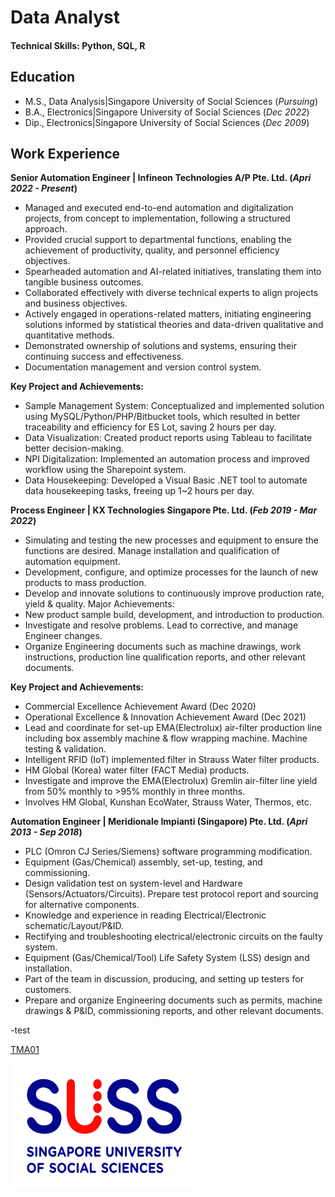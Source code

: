 # Data Analyst

#### Technical Skills: Python, SQL, R

## Education
- M.S., Data Analysis|Singapore University of Social Sciences (_Pursuing_)
- B.A., Electronics|Singapore University of Social Sciences (_Dec 2022_)
- Dip., Electronics|Singapore University of Social Sciences (_Dec 2009_)

## Work Experience
**Senior Automation Engineer | Infineon Technologies A/P Pte. Ltd. (_Apri 2022 - Present_)**
- Managed and executed end-to-end automation and digitalization projects, from concept to implementation, following a structured approach.
- Provided crucial support to departmental functions, enabling the achievement of productivity, quality, and personnel efficiency objectives.
- Spearheaded automation and AI-related initiatives, translating them into tangible business outcomes.
- Collaborated effectively with diverse technical experts to align projects and business objectives.
- Actively engaged in operations-related matters, initiating engineering solutions informed by statistical theories and data-driven qualitative and quantitative methods.
- Demonstrated ownership of solutions and systems, ensuring their continuing success and effectiveness.
- Documentation management and version control system.
  
**Key Project and Achievements:**
- Sample Management System: Conceptualized and implemented solution using MySQL/Python/PHP/Bitbucket tools, which resulted in better traceability and efficiency for ES Lot, saving 2 hours per day.
- Data Visualization: Created product reports using Tableau to facilitate better decision-making.
- NPI Digitalization: Implemented an automation process and improved workflow using the Sharepoint system.
- Data Housekeeping: Developed a Visual Basic .NET tool to automate data housekeeping tasks, freeing up 1~2 hours per day.

**Process Engineer | KX Technologies Singapore Pte. Ltd. (_Feb 2019 - Mar 2022_)**
- Simulating and testing the new processes and equipment to ensure the functions are desired. Manage installation and qualification of automation equipment.
- Development, configure, and optimize processes for the launch of new products to mass production.
- Develop and innovate solutions to continuously improve production rate, yield & quality. Major Achievements:
- New product sample build, development, and introduction to production.
- Investigate and resolve problems. Lead to corrective, and manage Engineer changes.
- Organize Engineering documents such as machine drawings, work instructions, production line qualification reports, and other relevant documents.

**Key Project and Achievements:**
- Commercial Excellence Achievement Award (Dec 2020)
- Operational Excellence & Innovation Achievement Award (Dec 2021)
- Lead and coordinate for set-up EMA(Electrolux) air-filter production line including box assembly machine & flow wrapping machine. Machine testing & validation.
- Intelligent RFID (IoT) implemented filter in Strauss Water filter products.
- HM Global (Korea) water filter (FACT Media) products.
- Investigate and improve the EMA(Electrolux) Gremlin air-filter line yield from 50% monthly to >95% monthly in three months.
- Involves HM Global, Kunshan EcoWater, Strauss Water, Thermos, etc.

**Automation Engineer | Meridionale Impianti (Singapore) Pte. Ltd. (_Apri 2013 - Sep 2018_)**
- PLC (Omron CJ Series/Siemens) software programming modification.
- Equipment (Gas/Chemical) assembly, set-up, testing, and commissioning.
- Design validation test on system-level and Hardware (Sensors/Actuators/Circuits). Prepare test protocol report and sourcing for alternative components.
- Knowledge and experience in reading Electrical/Electronic schematic/Layout/P&ID.
- Rectifying and troubleshooting electrical/electronic circuits on the faulty system.
- Equipment (Gas/Chemical/Tool) Life Safety System (LSS) design and installation.
- Part of the team in discussion, producing, and setting up testers for customers.
- Prepare and organize Engineering documents such as permits, machine drawings & P&ID, commissioning reports, and other relevant documents.

-test

[TMA01](https://airfire6518.github.io/portfolio/anl501_proj_1)



<img src="assets/img/SUSS.jpg" alt="Example Image" width="300" height="200">

